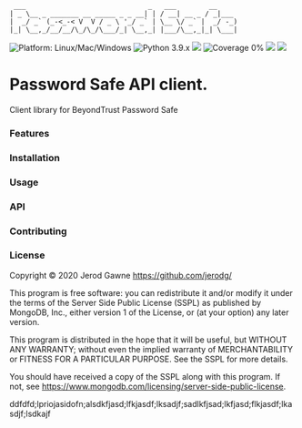 ```
 ___                              _   ___        __
| _ \__ _ _______ __ _____ _ _ __| | / __| __ _ / _|___
|  _/ _` (_-<_-< V  V / _ \ '_/ _` | \__ \/ _` |  _/ -_)
|_| \__,_/__/__/\_/\_/\___/_| \__,_| |___/\__,_|_| \___|
```
![Platform: Linux/Mac/Windows](https://img.shields.io/badge/Platform-Linux/Mac/Windows-blue.svg?style=plastic "Platform: Linux/Mac/Windows")
![Python 3.9.x](https://img.shields.io/badge/Python-3.8%2B-blue.svg?style=plastic "Python 3.9.x")
<a href="https://www.mongodb.com/licensing/server-side-public-license"><img src="https://img.shields.io/badge/License-SSPL-green.svg?style=plastic"></a>
![Coverage 0%](https://img.shields.io/badge/Coverage-75%25-red.svg?style=plastic "Coverage 0%")
<a href="https://saythanks.io/to/jerodg"><img src="https://img.shields.io/badge/Say%20Thanks-!-1EAEDB.svg?style=plastic"></a>
<a href="https://www.paypal.me/jerodgawne"><img src="https://img.shields.io/badge/Donate-orange.svg?style=plastic"></a>

# Password Safe API client.
Client library for BeyondTrust Password Safe


### Features


### Installation


### Usage


### API


### Contributing


### License

Copyright © 2020 Jerod Gawne <https://github.com/jerodg/>

This program is free software: you can redistribute it and/or modify
it under the terms of the Server Side Public License (SSPL) as
published by MongoDB, Inc., either version 1 of the
License, or (at your option) any later version.

This program is distributed in the hope that it will be useful,
but WITHOUT ANY WARRANTY; without even the implied warranty of
MERCHANTABILITY or FITNESS FOR A PARTICULAR PURPOSE.  See the
SSPL for more details.

You should have received a copy of the SSPL along with this program.
If not, see <https://www.mongodb.com/licensing/server-side-public-license>.


ddfdfd;lpriojasidofn;alsdkfjasd;lfkjasdf;lksadjf;sadlkfjsad;lkfjasd;flkjasdf;lkasdjf;lsdkajf
